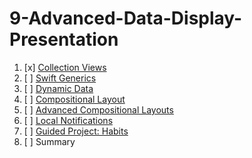 # 9-Advanced-Data-Display-Presentation

1. [x] [Collection Views](https://github.com/c4arl0s/Collection-Views#collection-views---content)
2. [ ] [Swift Generics](https://github.com/c4arl0s/Swift-Generics#swift-generics---content)
3. [ ] [Dynamic Data](https://github.com/c4arl0s/Dynamic-Data#dynamic-data---content)
4. [ ] [Compositional Layout](https://github.com/c4arl0s/Compositional-Layout#compositional-layout---content)
5. [ ] [Advanced Compositional Layouts](https://github.com/c4arl0s/Advance-Compositional-Layouts#advance-compositional-layouts---content)
6. [ ] [Local Notifications](https://github.com/c4arl0s/Local-Notifications#local-notifications---content)
7. [ ] [Guided Project: Habits](https://github.com/c4arl0s/Guided-Project-Habits#guided-project-habits---content)
8. [ ] Summary
